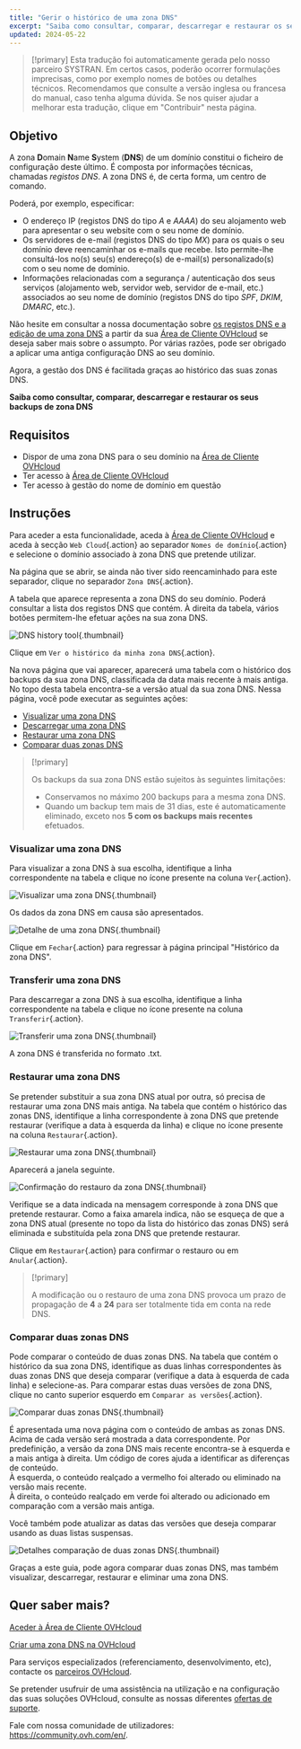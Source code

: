 ```yaml
---
title: "Gerir o histórico de uma zona DNS"
excerpt: "Saiba como consultar, comparar, descarregar e restaurar os seus backups de zona DNS"
updated: 2024-05-22
---
```


> [!primary]
> Esta tradução foi automaticamente gerada pelo nosso parceiro SYSTRAN. Em certos casos, poderão ocorrer formulações imprecisas, como por exemplo nomes de botões ou detalhes técnicos. Recomendamos que consulte a versão inglesa ou francesa do manual, caso tenha alguma dúvida. Se nos quiser ajudar a melhorar esta tradução, clique em "Contribuir" nesta página.
>

## Objetivo

A zona **D**omain **N**ame **S**ystem (**DNS**) de um domínio constitui o ficheiro de configuração deste último. É composta por informações técnicas, chamadas *registos DNS*. A zona DNS é, de certa forma, um centro de comando.

Poderá, por exemplo, especificar:

- O endereço IP (registos DNS do tipo *A* e *AAAA*) do seu alojamento web para apresentar o seu website com o seu nome de domínio.
- Os servidores de e-mail (registos DNS do tipo *MX*) para os quais o seu domínio deve reencaminhar os e-mails que recebe. Isto permite-lhe consultá-los no(s) seu(s) endereço(s) de e-mail(s) personalizado(s) com o seu nome de domínio.
- Informações relacionadas com a segurança / autenticação dos seus serviços (alojamento web, servidor web, servidor de e-mail, etc.) associados ao seu nome de domínio (registos DNS do tipo *SPF*, *DKIM*, *DMARC*, etc.).

Não hesite em consultar a nossa documentação sobre [os registos DNS e a edição de uma zona DNS](/pages/web_cloud/domains/dns_zone_edit) a partir da sua [Área de Cliente OVHcloud](/links/manager) se deseja saber mais sobre o assumpto.
Por várias razões, pode ser obrigado a aplicar uma antiga configuração DNS ao seu domínio.

Agora, a gestão dos DNS é facilitada graças ao histórico das suas zonas DNS.

**Saiba como consultar, comparar, descarregar e restaurar os seus backups de zona DNS**

## Requisitos

- Dispor de uma zona DNS para o seu domínio na [Área de Cliente OVHcloud](/links/manager)
- Ter acesso à [Área de Cliente OVHcloud](/links/manager)
- Ter acesso à gestão do nome de domínio em questão

## Instruções

Para aceder a esta funcionalidade, aceda à [Área de Cliente OVHcloud](/links/manager) e aceda à secção `Web Cloud`{.action} ao separador `Nomes de domínio`{.action} e selecione o domínio associado à zona DNS que pretende utilizar.

Na página que se abrir, se ainda não tiver sido reencaminhado para este separador, clique no separador `Zona DNS`{.action}.

A tabela que aparece representa a zona DNS do seu domínio. Poderá consultar a lista dos registos DNS que contém. À direita da tabela, vários botões permitem-lhe efetuar ações na sua zona DNS. 

![DNS history tool](images/dns-zone-history.png){.thumbnail}

Clique em `Ver o histórico da minha zona DNS`{.action}. 

Na nova página que vai aparecer, aparecerá uma tabela com o histórico dos backups da sua zona DNS, classificada da data mais recente à mais antiga. No topo desta tabela encontra-se a versão atual da sua zona DNS. Nessa página, você pode executar as seguintes ações:

- [Visualizar uma zona DNS](#view)
- [Descarregar uma zona DNS](#download)
- [Restaurar uma zona DNS](#restore)
- [Comparar duas zonas DNS](#compare)

> [!primary]
>
> Os backups da sua zona DNS estão sujeitos às seguintes limitações:
>
> - Conservamos no máximo 200 backups para a mesma zona DNS.
> - Quando um backup tem mais de 31 dias, este é automaticamente eliminado, exceto nos **5 com os backups mais recentes** efetuados.
>

### Visualizar uma zona DNS <a name="view"></a>

Para visualizar a zona DNS à sua escolha, identifique a linha correspondente na tabela e clique no ícone presente na coluna `Ver`{.action}.

![Visualizar uma zona DNS](images/visualize-dns-eyes.png){.thumbnail}

Os dados da zona DNS em causa são apresentados.

![Detalhe de uma zona DNS](images/details-dns-zone.png){.thumbnail}

Clique em `Fechar`{.action} para regressar à página principal "Histórico da zona DNS".

### Transferir uma zona DNS <a name="download"></a>

Para descarregar a zona DNS à sua escolha, identifique a linha correspondente na tabela e clique no ícone presente na coluna `Transferir`{.action}.

![Transferir uma zona DNS](images/download-dns-zone.png){.thumbnail}

A zona DNS é transferida no formato .txt.

### Restaurar uma zona DNS <a name="restore"></a>

Se pretender substituir a sua zona DNS atual por outra, só precisa de restaurar uma zona DNS mais antiga. Na tabela que contém o histórico das zonas DNS, identifique a linha correspondente à zona DNS que pretende restaurar (verifique a data à esquerda da linha) e clique no ícone presente na coluna `Restaurar`{.action}.

![Restaurar uma zona DNS](images/restore-dns-zone.png){.thumbnail}

Aparecerá a janela seguinte.

![Confirmação do restauro da zona DNS](images/confirmation-restore-dns-zone.png){.thumbnail}

Verifique se a data indicada na mensagem corresponde à zona DNS que pretende restaurar. Como a faixa amarela indica, não se esqueça de que a zona DNS atual (presente no topo da lista do histórico das zonas DNS) será eliminada e substituída pela zona DNS que pretende restaurar.

Clique em `Restaurar`{.action} para confirmar o restauro ou em `Anular`{.action}.

> [!primary]
>
> A modificação ou o restauro de uma zona DNS provoca um prazo de propagação de **4** a **24** para ser totalmente tida em conta na rede DNS.
>

### Comparar duas zonas DNS <a name="compare"></a>

Pode comparar o conteúdo de duas zonas DNS. Na tabela que contém o histórico da sua zona DNS, identifique as duas linhas correspondentes às duas zonas DNS que deseja comparar (verifique a data à esquerda de cada linha) e selecione-as. Para comparar estas duas versões de zona DNS, clique no canto superior esquerdo em `Comparar as versões`{.action}.

![Comparar duas zonas DNS](images/compare-two-dns-zone.png){.thumbnail}

É apresentada uma nova página com o conteúdo de ambas as zonas DNS. Acima de cada versão será mostrada a data correspondente. Por predefinição, a versão da zona DNS mais recente encontra-se à esquerda e a mais antiga à direita. Um código de cores ajuda a identificar as diferenças de conteúdo.<br>
À esquerda, o conteúdo realçado a vermelho foi alterado ou eliminado na versão mais recente.<br>
À direita, o conteúdo realçado em verde foi alterado ou adicionado em comparação com a versão mais antiga. 

Você também pode atualizar as datas das versões que deseja comparar usando as duas listas suspensas.

![Detalhes comparação de duas zonas DNS](images/compare-dns-zone-details.png){.thumbnail}

Graças a este guia, pode agora comparar duas zonas DNS, mas também visualizar, descarregar, restaurar e eliminar uma zona DNS.

## Quer saber mais?

[Aceder à Área de Cliente OVHcloud](/pages/account_and_service_management/account_information/ovhcloud-account-login)

[Criar uma zona DNS na OVHcloud](/pages/web_cloud/domains/dns_zone_create)

Para serviços especializados (referenciamento, desenvolvimento, etc), contacte os [parceiros OVHcloud](/links/partner).

Se pretender usufruir de uma assistência na utilização e na configuração das suas soluções OVHcloud, consulte as nossas diferentes [ofertas de suporte](/links/support).

Fale com nossa comunidade de utilizadores: <https://community.ovh.com/en/>.